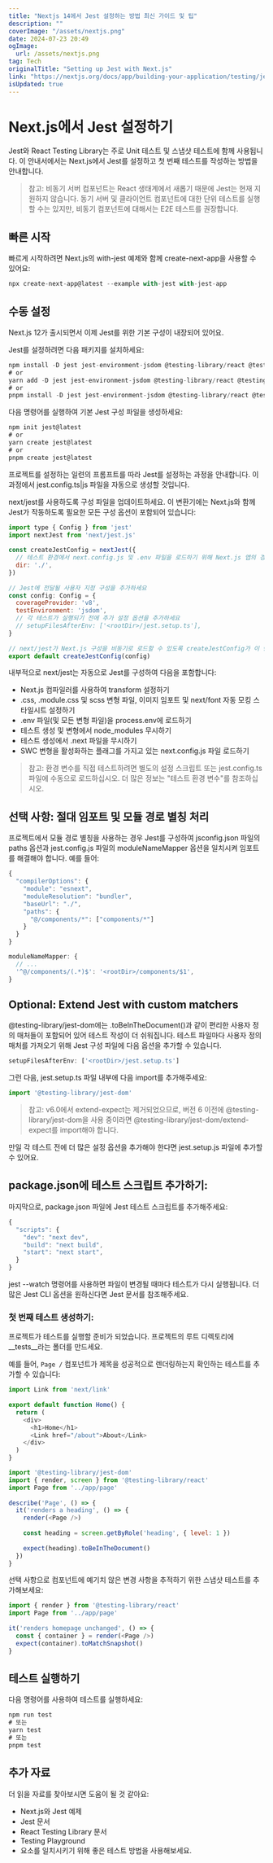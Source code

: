 ```yaml
---
title: "Nextjs 14에서 Jest 설정하는 방법 최신 가이드 및 팁"
description: ""
coverImage: "/assets/nextjs.png"
date: 2024-07-23 20:49
ogImage: 
  url: /assets/nextjs.png
tag: Tech
originalTitle: "Setting up Jest with Next.js"
link: "https://nextjs.org/docs/app/building-your-application/testing/jest"
isUpdated: true
---
```





# Next.js에서 Jest 설정하기

Jest와 React Testing Library는 주로 Unit 테스트 및 스냅샷 테스트에 함께 사용됩니다. 이 안내서에서는 Next.js에서 Jest를 설정하고 첫 번째 테스트를 작성하는 방법을 안내합니다.

> 참고: 비동기 서버 컴포넌트는 React 생태계에서 새롭기 때문에 Jest는 현재 지원하지 않습니다. 동기 서버 및 클라이언트 컴포넌트에 대한 단위 테스트를 실행할 수는 있지만, 비동기 컴포넌트에 대해서는 E2E 테스트를 권장합니다.

## 빠른 시작

<div class="content-ad"></div>

빠르게 시작하려면 Next.js의 with-jest 예제와 함께 create-next-app을 사용할 수 있어요:

```js
npx create-next-app@latest --example with-jest with-jest-app
```

## 수동 설정

Next.js 12가 출시되면서 이제 Jest를 위한 기본 구성이 내장되어 있어요.

<div class="content-ad"></div>

Jest를 설정하려면 다음 패키지를 설치하세요:

```js
npm install -D jest jest-environment-jsdom @testing-library/react @testing-library/jest-dom
# or
yarn add -D jest jest-environment-jsdom @testing-library/react @testing-library/jest-dom
# or
pnpm install -D jest jest-environment-jsdom @testing-library/react @testing-library/jest-dom
```

다음 명령어를 실행하여 기본 Jest 구성 파일을 생성하세요:

```js
npm init jest@latest
# or
yarn create jest@latest
# or
pnpm create jest@latest
```

<div class="content-ad"></div>

프로젝트를 설정하는 일련의 프롬프트를 따라 Jest를 설정하는 과정을 안내합니다. 이 과정에서 jest.config.ts|js 파일을 자동으로 생성할 것입니다.

next/jest를 사용하도록 구성 파일을 업데이트하세요. 이 변환기에는 Next.js와 함께 Jest가 작동하도록 필요한 모든 구성 옵션이 포함되어 있습니다:

```js
import type { Config } from 'jest'
import nextJest from 'next/jest.js'
 
const createJestConfig = nextJest({
  // 테스트 환경에서 next.config.js 및 .env 파일을 로드하기 위해 Next.js 앱의 경로를 제공하세요
  dir: './',
})
 
// Jest에 전달될 사용자 지정 구성을 추가하세요
const config: Config = {
  coverageProvider: 'v8',
  testEnvironment: 'jsdom',
  // 각 테스트가 실행되기 전에 추가 설정 옵션을 추가하세요
  // setupFilesAfterEnv: ['<rootDir>/jest.setup.ts'],
}
 
// next/jest가 Next.js 구성을 비동기로 로드할 수 있도록 createJestConfig가 이 방식으로 내보내기됩니다.
export default createJestConfig(config)
```

내부적으로 next/jest는 자동으로 Jest를 구성하여 다음을 포함합니다:

<div class="content-ad"></div>

- Next.js 컴파일러를 사용하여 transform 설정하기
- .css, .module.css 및 scss 변형 파일, 이미지 임포트 및 next/font 자동 모킹 스타일시트 설정하기
- .env 파일(및 모든 변형 파일)을 process.env에 로드하기
- 테스트 생성 및 변형에서 node_modules 무시하기
- 테스트 생성에서 .next 파일을 무시하기
- SWC 변형을 활성화하는 플래그를 가지고 있는 next.config.js 파일 로드하기

> 참고: 환경 변수를 직접 테스트하려면 별도의 설정 스크립트 또는 jest.config.ts 파일에 수동으로 로드하십시오. 더 많은 정보는 "테스트 환경 변수"를 참조하십시오.

## 선택 사항: 절대 임포트 및 모듈 경로 별칭 처리

프로젝트에서 모듈 경로 별칭을 사용하는 경우 Jest를 구성하여 jsconfig.json 파일의 paths 옵션과 jest.config.js 파일의 moduleNameMapper 옵션을 일치시켜 임포트를 해결해야 합니다. 예를 들어:

<div class="content-ad"></div>

```js
{
  "compilerOptions": {
    "module": "esnext",
    "moduleResolution": "bundler",
    "baseUrl": "./",
    "paths": {
      "@/components/*": ["components/*"]
    }
  }
}
```

```js
moduleNameMapper: {
  // ...
  '^@/components/(.*)$': '<rootDir>/components/$1',
}
```

## Optional: Extend Jest with custom matchers

@testing-library/jest-dom에는 .toBeInTheDocument()과 같이 편리한 사용자 정의 매처들이 포함되어 있어 테스트 작성이 더 쉬워집니다. 테스트 파일마다 사용자 정의 매처를 가져오기 위해 Jest 구성 파일에 다음 옵션을 추가할 수 있습니다.

<div class="content-ad"></div>

```js
setupFilesAfterEnv: ['<rootDir>/jest.setup.ts']
```

그런 다음, jest.setup.ts 파일 내부에 다음 import를 추가해주세요:

```js
import '@testing-library/jest-dom'
```

> 참고: v6.0에서 extend-expect는 제거되었으므로, 버전 6 이전에 @testing-library/jest-dom을 사용 중이라면 @testing-library/jest-dom/extend-expect를 import해야 합니다.

<div class="content-ad"></div>

만일 각 테스트 전에 더 많은 설정 옵션을 추가해야 한다면 jest.setup.js 파일에 추가할 수 있어요.

## package.json에 테스트 스크립트 추가하기:

마지막으로, package.json 파일에 Jest 테스트 스크립트를 추가해주세요:

```js
{
  "scripts": {
    "dev": "next dev",
    "build": "next build",
    "start": "next start",
  }
}
```

<div class="content-ad"></div>

jest --watch 명령어를 사용하면 파일이 변경될 때마다 테스트가 다시 실행됩니다. 더 많은 Jest CLI 옵션을 원하신다면 Jest 문서를 참조해주세요.

### 첫 번째 테스트 생성하기:

프로젝트가 테스트를 실행할 준비가 되었습니다. 프로젝트의 루트 디렉토리에 __tests__라는 폴더를 만드세요.

예를 들어, `Page /` 컴포넌트가 제목을 성공적으로 렌더링하는지 확인하는 테스트를 추가할 수 있습니다:

<div class="content-ad"></div>

```js
import Link from 'next/link'
 
export default function Home() {
  return (
    <div>
      <h1>Home</h1>
      <Link href="/about">About</Link>
    </div>
  )
}
```

```js
import '@testing-library/jest-dom'
import { render, screen } from '@testing-library/react'
import Page from '../app/page'
 
describe('Page', () => {
  it('renders a heading', () => {
    render(<Page />)
 
    const heading = screen.getByRole('heading', { level: 1 })
 
    expect(heading).toBeInTheDocument()
  })
}
```

선택 사항으로 컴포넌트에 예기치 않은 변경 사항을 추적하기 위한 스냅샷 테스트를 추가해보세요:

```js
import { render } from '@testing-library/react'
import Page from '../app/page'
 
it('renders homepage unchanged', () => {
  const { container } = render(<Page />)
  expect(container).toMatchSnapshot()
}
```

<div class="content-ad"></div>

## 테스트 실행하기

다음 명령어를 사용하여 테스트를 실행하세요:

```js
npm run test
# 또는
yarn test
# 또는
pnpm test
```

## 추가 자료

<div class="content-ad"></div>

더 읽을 자료를 찾아보시면 도움이 될 것 같아요:

- Next.js와 Jest 예제
- Jest 문서
- React Testing Library 문서
- Testing Playground
- 요소를 일치시키기 위해 좋은 테스트 방법을 사용해보세요.